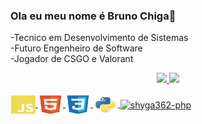 ### Ola eu meu nome é Bruno Chiga👋

-Tecnico em Desenvolvimento de Sistemas <br>
-Futuro Engenheiro de Software <br>
-Jogador de CSGO e Valorant

<div align="center">
  <a href="https://github.com/shyga362">
  <img height="180em" src="https://github-readme-stats.vercel.app/api?username=shyga362&show_icons=true&theme=dark&include_all_commits=true&count_private=true"/>
  <img height="180em" src="https://github-readme-stats.vercel.app/api/top-langs/?username=shyga362&layout=compact&langs_count=7&theme=dark"/>
</div>
  <div style="display: inline_block"><br>
  <img align="center" alt="shyga362-Js" height="30" width="40" src="https://raw.githubusercontent.com/devicons/devicon/master/icons/javascript/javascript-plain.svg">
  <img align="center" alt="shyga362-HTML" height="30" width="40" src="https://raw.githubusercontent.com/devicons/devicon/master/icons/html5/html5-original.svg">
  <img align="center" alt="shyga362-CSS" height="30" width="40" src="https://raw.githubusercontent.com/devicons/devicon/master/icons/css3/css3-original.svg">
  <img align="center" alt="shyga362-Python" height="30" width="40" src="https://raw.githubusercontent.com/devicons/devicon/master/icons/python/python-original.svg">
  <img  align="center" alt="shyga362-php" height="30" width="40" src="https://cdn.jsdelivr.net/gh/devicons/devicon/icons/php/php-plain.svg" />
    
</div>
